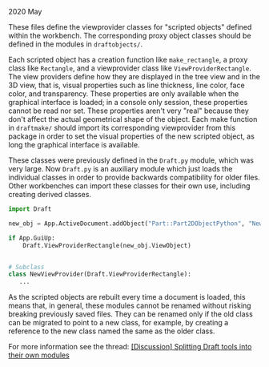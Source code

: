 2020 May

These files define the viewprovider classes for "scripted objects"
defined within the workbench. The corresponding proxy object classes
should be defined in the modules in `draftobjects/`.

Each scripted object has a creation function like `make_rectangle`,
a proxy class like `Rectangle`, and a viewprovider class
like `ViewProviderRectangle`.
The view providers define how they are displayed in the tree view
and in the 3D view, that is, visual properties such as line thickness,
line color, face color, and transparency.
These properties are only available when the graphical interface is loaded;
in a console only session, these properties cannot be read nor set.
These properties aren't very "real" because they don't affect the actual
geometrical shape of the object.
Each make function in `draftmake/` should import its corresponding
viewprovider from this package in order to set the visual properties
of the new scripted object, as long the graphical interface
is available.

These classes were previously defined in the `Draft.py` module,
which was very large. Now `Draft.py` is an auxiliary module
which just loads the individual classes in order to provide backwards
compatibility for older files.
Other workbenches can import these classes for their own use,
including creating derived classes.
```py
import Draft

new_obj = App.ActiveDocument.addObject("Part::Part2DObjectPython", "New")

if App.GuiUp:
    Draft.ViewProviderRectangle(new_obj.ViewObject)


# Subclass
class NewViewProvider(Draft.ViewProviderRectangle):
   ...
```

As the scripted objects are rebuilt every time a document is loaded,
this means that, in general, these modules cannot be renamed
without risking breaking previously saved files. They can be renamed
only if the old class can be migrated to point to a new class,
for example, by creating a reference to the new class named the same
as the older class.

For more information see the thread:
[[Discussion] Splitting Draft tools into their own modules](https://forum.freecadweb.org/viewtopic.php?f=23&t=38593&start=10#p341298)
